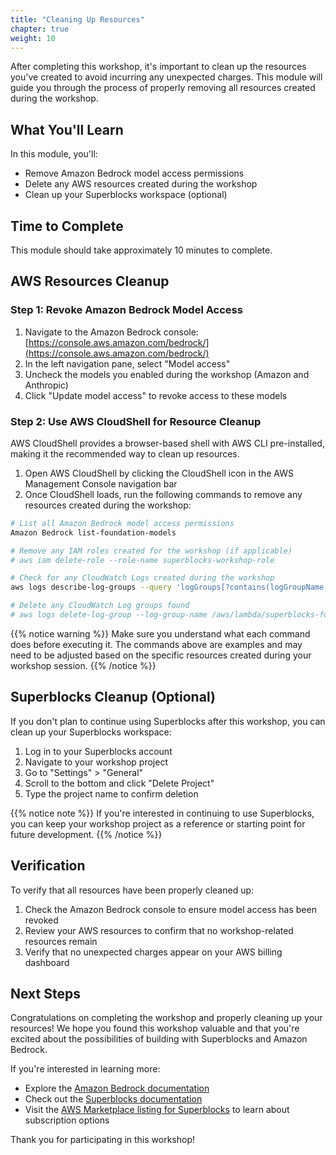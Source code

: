 ```yaml
---
title: "Cleaning Up Resources"
chapter: true
weight: 10
---
```


After completing this workshop, it's important to clean up the resources you've created to avoid incurring any unexpected charges. This module will guide you through the process of properly removing all resources created during the workshop.

## What You'll Learn

In this module, you'll:

- Remove Amazon Bedrock model access permissions
- Delete any AWS resources created during the workshop
- Clean up your Superblocks workspace (optional)

## Time to Complete

This module should take approximately 10 minutes to complete.

## AWS Resources Cleanup

### Step 1: Revoke Amazon Bedrock Model Access

1. Navigate to the Amazon Bedrock console: [https://console.aws.amazon.com/bedrock/](https://console.aws.amazon.com/bedrock/)
2. In the left navigation pane, select "Model access"
3. Uncheck the models you enabled during the workshop (Amazon and Anthropic)
4. Click "Update model access" to revoke access to these models

### Step 2: Use AWS CloudShell for Resource Cleanup

AWS CloudShell provides a browser-based shell with AWS CLI pre-installed, making it the recommended way to clean up resources.

1. Open AWS CloudShell by clicking the CloudShell icon in the AWS Management Console navigation bar
2. Once CloudShell loads, run the following commands to remove any resources created during the workshop:

```bash
# List all Amazon Bedrock model access permissions
Amazon Bedrock list-foundation-models

# Remove any IAM roles created for the workshop (if applicable)
# aws iam delete-role --role-name superblocks-workshop-role

# Check for any CloudWatch Logs created during the workshop
aws logs describe-log-groups --query 'logGroups[?contains(logGroupName, `superblocks`) == `true`].[logGroupName]' --output table

# Delete any CloudWatch Log groups found
# aws logs delete-log-group --log-group-name /aws/lambda/superblocks-function
```

{{% notice warning %}}
Make sure you understand what each command does before executing it. The commands above are examples and may need to be adjusted based on the specific resources created during your workshop session.
{{% /notice %}}

## Superblocks Cleanup (Optional)

If you don't plan to continue using Superblocks after this workshop, you can clean up your Superblocks workspace:

1. Log in to your Superblocks account
2. Navigate to your workshop project
3. Go to "Settings" > "General"
4. Scroll to the bottom and click "Delete Project"
5. Type the project name to confirm deletion

{{% notice note %}}
If you're interested in continuing to use Superblocks, you can keep your workshop project as a reference or starting point for future development.
{{% /notice %}}

## Verification

To verify that all resources have been properly cleaned up:

1. Check the Amazon Bedrock console to ensure model access has been revoked
2. Review your AWS resources to confirm that no workshop-related resources remain
3. Verify that no unexpected charges appear on your AWS billing dashboard

## Next Steps

Congratulations on completing the workshop and properly cleaning up your resources! We hope you found this workshop valuable and that you're excited about the possibilities of building with Superblocks and Amazon Bedrock.

If you're interested in learning more:

- Explore the [Amazon Bedrock documentation](https://docs.aws.amazon.com/bedrock/)
- Check out the [Superblocks documentation](https://docs.superblocks.com)
- Visit the [AWS Marketplace listing for Superblocks](https://aws.amazon.com/marketplace/pp/prodview-kllccta3zgs2q) to learn about subscription options

Thank you for participating in this workshop!
